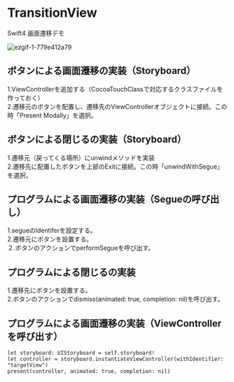 # TransitionView
Swift4 画面遷移デモ

![ezgif-1-779e412a79](https://user-images.githubusercontent.com/13103747/42892049-cd97fd6e-8aeb-11e8-9937-f12c310ac416.gif)

## ボタンによる画面遷移の実装（Storyboard）
1.ViewControllerを追加する（CocoaTouchClassで対応するクラスファイルを作っておく）  
2.遷移元のボタンを配置し、遷移先のViewControllerオブジェクトに接続。この時「Present Modally」を選択。  
  
## ボタンによる閉じるの実装（Storyboard）
1.遷移元（戻ってくる場所）にunwindメソッドを実装  
2.遷移先に配置したボタンを上部のExitに接続。この時「unwindWithSegue」を選択。  

## プログラムによる画面遷移の実装（Segueの呼び出し）
1.segueのIdentiferを設定する。  
2.遷移元にボタンを設置する。  
２.ボタンのアクションでperformSegueを呼び出す。  
  
## プログラムによる閉じるの実装
1.遷移先にボタンを設置する。  
2.ボタンのアクションでdismiss(animated: true, completion: nil)を呼び出す。  
  
## プログラムによる画面遷移の実装（ViewControllerを呼び出す）
```
let storyboard: UIStoryboard = self.storyboard!
let controller = storyboard.instantiateViewController(withIdentifier: "targetView")
present(controller, animated: true, completion: nil)
```
